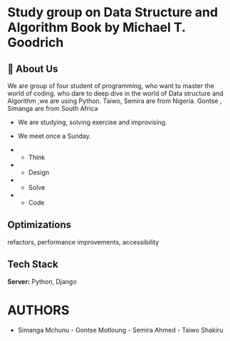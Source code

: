 # Study group on Data Structure and Algorithm Book by Michael T. Goodrich

## 🚀 About Us
We are group of four student of programming, who want to master the world of coding.
who dare to deep dive in the world of Data structure and Algorithm ,we are using Python.
Taiwo, Semira are from Nigeria.
Gontse , Simanga are from South Africa 

- We are studying, solving exercise and improvising. 
- We meet once a Sunday.


- - Think
- - Design
- - Solve
- - Code

## Optimizations

refactors, performance improvements, accessibility
  
## Tech Stack
**Server:** Python, Django


# AUTHORS
- Simanga Mchunu - Gontse Motloung - Semira Ahmed - Taiwo Shakiru

